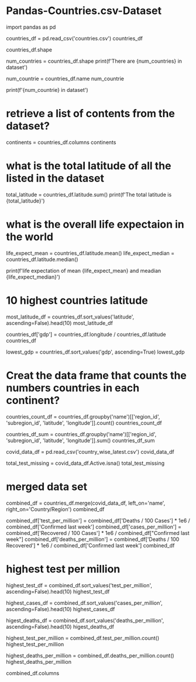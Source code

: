 # Pandas-Countries.csv-Dataset

import pandas as pd

countries_df = pd.read_csv('countries.csv')
countries_df

countries_df.shape

num_countries = countries_df.shape
print(f'There are {num_countries} in dataset')

num_countrie = countries_df.name
num_countrie

print(f'{num_countrie} in dataset')

# retrieve a list of contents from the dataset?

continents = countries_df.columns
continents

# what is the total latitude of all the listed in the dataset

total_latitude = countries_df.latitude.sum()
print(f'The total latitude is {total_latitude}')

# what is the overall life expectaion in the world

life_expect_mean = countries_df.latitude.mean()
life_expect_median = countries_df.latitude.median()

print(f'life expectation of mean {life_expect_mean} and meadian {life_expect_median}')

# 10 highest countries latitude

most_latitude_df = countries_df.sort_values('latitude', ascending=False).head(10)
most_latitude_df

countries_df['gdp'] = countries_df.longitude / countries_df.latitude
countries_df

lowest_gdp = countries_df.sort_values('gdp', ascending=True)
lowest_gdp

# Creat the data frame that counts the numbers countries in each continent?

countries_count_df = countries_df.groupby('name')[['region_id', 'subregion_id', 'latitude', 'longitude']].count()
countries_count_df

countries_df_sum = countries_df.groupby('name')[['region_id', 'subregion_id', 'latitude', 'longitude']].sum()
countries_df_sum

covid_data_df = pd.read_csv('country_wise_latest.csv')
covid_data_df

total_test_missing = covid_data_df.Active.isna()
total_test_missing

# merged data set

combined_df = countries_df.merge(covid_data_df, left_on='name', right_on='Country/Region')
combined_df

combined_df['test_per_million'] = combined_df['Deaths / 100 Cases'] * 1e6 / combined_df['Confirmed last week']
combined_df['cases_per_million'] = combined_df['Recovered / 100 Cases'] * 1e6 / combined_df["Confirmed last week"]
combined_df['deaths_per_million'] = combined_df['Deaths / 100 Recovered'] * 1e6 / combined_df['Confirmed last week']
combined_df

# highest test per million

highest_test_df = combined_df.sort_values('test_per_million', ascending=False).head(10)
highest_test_df

highest_cases_df = combined_df.sort_values('cases_per_million', ascending=False).head(10)
highest_cases_df

higest_deaths_df = combined_df.sort_values('deaths_per_million', ascending=False).head(10)
higest_deaths_df

highest_test_per_million = combined_df.test_per_million.count()
highest_test_per_million

highest_deaths_per_million = combined_df.deaths_per_million.count()
highest_deaths_per_million

combined_df.columns

